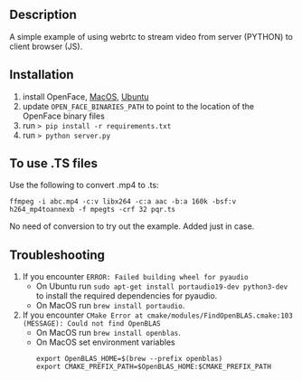 ## Description
A simple example of using webrtc to stream video from server (PYTHON) to client browser (JS).

## Installation
1. install OpenFace, [MacOS](https://pranav-srivastava.medium.com/openface-2-0-mac-installation-and-pose-detection-257289cbc79b), [Ubuntu](https://github.com/TadasBaltrusaitis/OpenFace/wiki/Unix-Installation)
2. update `OPEN_FACE_BINARIES_PATH` to point to the location of the OpenFace binary files 
2. run `> pip install -r requirements.txt`
3. run `> python server.py`

## To use .TS files
Use the following to convert .mp4 to .ts:

`ffmpeg -i abc.mp4 -c:v libx264 -c:a aac -b:a 160k -bsf:v h264_mp4toannexb -f mpegts -crf 32 pqr.ts`

No need of conversion to try out the example. Added just in case.

## Troubleshooting
1. If you encounter `ERROR: Failed building wheel for pyaudio`
    - On Ubuntu run `sudo apt-get install portaudio19-dev python3-dev` to install the required dependencies for pyaudio.
    - On MacOS run `brew install portaudio`.
2. If you encounter `CMake Error at cmake/modules/FindOpenBLAS.cmake:103 (MESSAGE): Could not find OpenBLAS`
    - On MacOS run `brew install openblas`.
    - On MacOS set environment variables
        ```
        export OpenBLAS_HOME=$(brew --prefix openblas)
        export CMAKE_PREFIX_PATH=$OpenBLAS_HOME:$CMAKE_PREFIX_PATH
        ```
    
